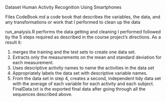 Dataset
Human Activity Recognition Using Smartphones

Files
CodeBook.md a code book that describes the variables, the data, and any transformations or work that I performed to clean up the data

run_analysis.R performs the data getting and cleaning I performed followed by the 5 steps required as described in the course project’s directions.
As a result it:
1) merges the training and the test sets to create one data set.
2) Extracts only the measurements on the mean and standard deviation for each measurement.
3) Uses descriptive activity names to name the activities in the data set
4) Appropriately labels the data set with descriptive variable names.
5) From the data set in step 4, creates a second, independent tidy data set with the average of each variable for each activity and each subject.
FinalData.txt is the exported final data after going through all the sequences described above.
